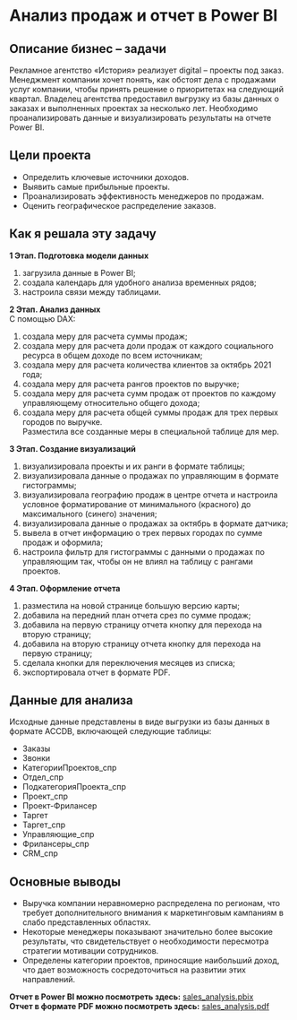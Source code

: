 # Анализ продаж и отчет в Power BI

## Описание бизнес – задачи
Рекламное агентство «История» реализует digital – проекты под заказ. Менеджмент компании хочет понять, как обстоят дела с продажами услуг компании, чтобы принять решение о приоритетах на следующий квартал. Владелец агентства предоставил выгрузку из базы данных о заказах и выполненных проектах за несколько лет. Необходимо проанализировать данные и визуализировать результаты на отчете Power BI.

## Цели проекта
*	Определить ключевые источники доходов.
*	Выявить самые прибыльные проекты.
*	Проанализировать эффективность менеджеров по продажам.
*	Оценить географическое распределение заказов.

## Как я решала эту задачу   
**1 Этап. Подготовка модели данных**
1)	загрузила данные в Power BI;
2)	создала календарь для удобного анализа временных рядов;
3)	настроила связи между таблицами.
   
**2 Этап. Анализ данных**  
С помощью DAX:  
1)	создала меру для расчета суммы продаж;
2)	создала меру для расчета доли продаж от каждого социального ресурса в общем доходе по всем источникам;
3)	создала меру для расчета количества клиентов за октябрь 2021 года;
4)	создала меру для расчета рангов проектов по выручке;
5)	создала меру для расчета сумм продаж от проектов по каждому управляющему относительно общего дохода;
6)	создала меру для расчета общей суммы продаж для трех первых городов по выручке.  
Разместила все созданные меры в специальной таблице для мер.

**3 Этап. Создание визуализаций**  
1)	визуализировала проекты и их ранги в формате таблицы;
2)	визуализировала данные о продажах по управляющим в формате гистограммы;
3)	визуализировала географию продаж в центре отчета и настроила условное форматирование от минимального (красного) до максимального (синего) значения;
4)	визуализировала данные о продажах за октябрь в формате датчика;
5)	вывела в отчет информацию о трех первых городах по сумме продаж и оформила;
6)	настроила фильтр для гистограммы с данными о продажах по управляющим так, чтобы он не влиял на таблицу с рангами проектов.
   
**4 Этап. Оформление отчета** 
1)	разместила на новой странице большую версию карты;
2)	добавила на передний план отчета срез по сумме продаж;
3)	добавила на первую страницу отчета кнопку для перехода на вторую страницу;
4)	добавила на вторую страницу отчета кнопку для перехода на первую страницу;
5)	сделала кнопки для переключения месяцев из списка;
6)  экспортировала отчет в формате PDF.

## Данные для анализа  
Исходные данные представлены в виде выгрузки из базы данных в формате ACCDB, включающей следующие таблицы:
*	Заказы
*	Звонки
*	КатегорииПроектов_спр
*	Отдел_спр
*	ПодкатегорияПроекта_спр
*	Проект_спр
*	Проект-Фрилансер
*	Таргет
*	Таргет_спр
*	Управляющие_спр
*	Фрилансеры_спр
*	CRM_спр

## Основные выводы
*	Выручка компании неравномерно распределена по регионам, что требует дополнительного внимания к маркетинговым кампаниям в слабо представленных областях.
*	Некоторые менеджеры показывают значительно более высокие результаты, что свидетельствует о необходимости пересмотра стратегии мотивации сотрудников.
*	Определены категории проектов, приносящие наибольший доход, что дает возможность сосредоточиться на развитии этих направлений.

**Отчет в Power BI можно посмотреть здесь:** [sales_analysis.pbix](./sales_analysis.pbix)       
**Отчет в формате PDF можно посмотреть здесь:** [sales_analysis.pdf](./sales_analysis.pdf)
